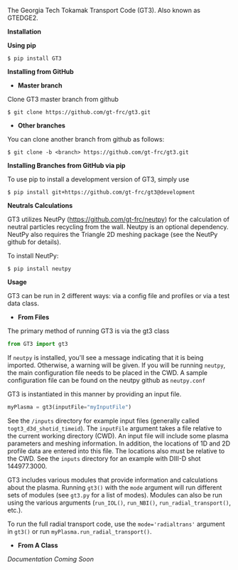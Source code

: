 The Georgia Tech Tokamak Transport Code (GT3). Also known as GTEDGE2.

**Installation**

**Using pip**

`$ pip install GT3`

**Installing from GitHub**

- **Master branch**

Clone GT3 master branch from github

`$ git clone https://github.com/gt-frc/gt3.git`

- **Other branches**

You can clone another branch from github as follows:

`$ git clone -b <branch> https://github.com/gt-frc/gt3.git`

**Installing Branches from GitHub via pip**

To use pip to install a development version of GT3, simply use

`$ pip install git+https://github.com/gt-frc/gt3@development`

**Neutrals Calculations**

GT3 utilizes NeutPy (https://github.com/gt-frc/neutpy) for the calculation of 
neutral particles recycling from the wall. Neutpy is an optional dependency. NeutPy
also requires the Triangle 2D meshing package (see the NeutPy github for details).

To install NeutPy:

`$ pip install neutpy`

**Usage**

GT3 can be run in 2 different ways: via a config file and profiles or via a test data class.

- **From Files**

The primary method of running GT3 is via the gt3 class

```python
from GT3 import gt3
```

If `neutpy` is installed, you'll see a message indicating that it is being imported. Otherwise, a warning 
will be given. If you will be running `neutpy`, the main configuration file needs to be placed in the
CWD. A sample configuration file can be found on the neutpy github as `neutpy.conf`

GT3 is instantiated in this manner by providing an input file.

```python
myPlasma = gt3(inputFile="myInputFile")
```

See the `/inputs` directory for example input files (generally called `togt3_d3d_shotid_timeid`).
The `inputFile` argument takes a file relative to the current working directory (CWD). An input file will
include some plasma parameters and meshing information. In addition, the locations of 1D and 2D
profile data are entered into this file. The locations also must be relative to the CWD. See the
`inputs` directory for an example with DIII-D shot 144977.3000.

GT3 includes various modules that provide information and calculations about the plasma. Running `gt3()`
with the `mode` argument will run different sets of modules (see `gt3.py` for a list of modes).
Modules can also be run using the various arguments (`run_IOL()`, `run_NBI()`, `run_radial_transport()`, etc.).

To run the full radial transport code, use the `mode='radialtrans'` argument in `gt3()` or run 
`myPlasma.run_radial_transport()`.

- **From A Class**

*Documentation Coming Soon*